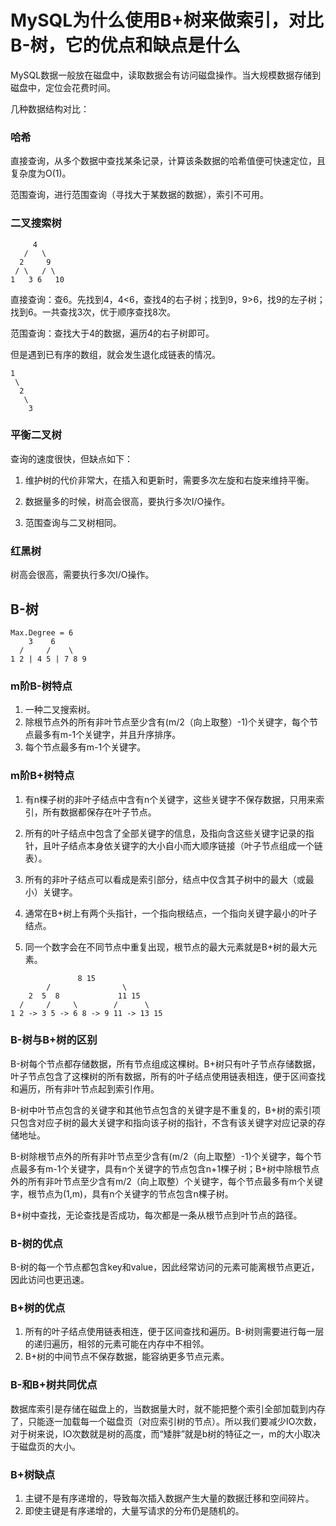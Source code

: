 # MySQL为什么使用B+树来做索引，对比B-树，它的优点和缺点是什么

MySQL数据一般放在磁盘中，读取数据会有访问磁盘操作。当大规模数据存储到磁盘中，定位会花费时间。

几种数据结构对比：

### 哈希

直接查询，从多个数据中查找某条记录，计算该条数据的哈希值便可快速定位，且复杂度为O(1)。

范围查询，进行范围查询（寻找大于某数据的数据），索引不可用。

### 二叉搜索树

```
     4
   /   \
  2     9
 / \   / \
1   3 6   10
```

直接查询：查6。先找到4，4<6，查找4的右子树；找到9，9>6，找9的左子树；找到6。一共查找3次，优于顺序查找8次。

范围查询：查找大于4的数据，遍历4的右子树即可。

但是遇到已有序的数组，就会发生退化成链表的情况。

```
1
 \
  2
   \
    3
```

### 平衡二叉树

查询的速度很快，但缺点如下：

1. 维护树的代价非常大，在插入和更新时，需要多次左旋和右旋来维持平衡。

2. 数据量多的时候，树高会很高，要执行多次I/O操作。

3. 范围查询与二叉树相同。

### 红黑树

树高会很高，需要执行多次I/O操作。

## B-树

```
Max.Degree = 6
    3    6
  /     /    \
1 2 | 4 5 | 7 8 9
```

### m阶B-树特点

1. 一种二叉搜索树。
2. 除根节点外的所有非叶节点至少含有(m/2（向上取整）-1)个关键字，每个节点最多有m-1个关键字，并且升序排序。
3. 每个节点最多有m-1个关键字。

### m阶B+树特点

1. 有n棵子树的非叶子结点中含有n个关键字，这些关键字不保存数据，只用来索引，所有数据都保存在叶子节点。

2. 所有的叶子结点中包含了全部关键字的信息，及指向含这些关键字记录的指针，且叶子结点本身依关键字的大小自小而大顺序链接（叶子节点组成一个链表）。

3. 所有的非叶子结点可以看成是索引部分，结点中仅含其子树中的最大（或最小）关键字。

4. 通常在B+树上有两个头指针，一个指向根结点，一个指向关键字最小的叶子结点。

5. 同一个数字会在不同节点中重复出现，根节点的最大元素就是B+树的最大元素。

```
               8 15
        /                \
    2  5  8             11 15
  /     /     \        /      \
1 2 -> 3 5 -> 6 8 -> 9 11 -> 13 15 
```

### B-树与B+树的区别

B-树每个节点都存储数据，所有节点组成这棵树。B+树只有叶子节点存储数据，叶子节点包含了这棵树的所有数据，所有的叶子结点使用链表相连，便于区间查找和遍历，所有非叶节点起到索引作用。

B-树中叶节点包含的关键字和其他节点包含的关键字是不重复的，B+树的索引项只包含对应子树的最大关键字和指向该子树的指针，不含有该关键字对应记录的存储地址。

B-树除根节点外的所有非叶节点至少含有(m/2（向上取整）-1)个关键字，每个节点最多有m-1个关键字，具有n个关键字的节点包含n+1棵子树；B+树中除根节点外的所有非叶节点至少含有m/2（向上取整）个关键字，每个节点最多有m个关键字，根节点为(1,m)，具有n个关键字的节点包含n棵子树。

B+树中查找，无论查找是否成功，每次都是一条从根节点到叶节点的路径。

### B-树的优点

B-树的每一个节点都包含key和value，因此经常访问的元素可能离根节点更近，因此访问也更迅速。

### B+树的优点

1. 所有的叶子结点使用链表相连，便于区间查找和遍历。B-树则需要进行每一层的递归遍历，相邻的元素可能在内存中不相邻。
2. B+树的中间节点不保存数据，能容纳更多节点元素。

### B-和B+树共同优点
数据库索引是存储在磁盘上的，当数据量大时，就不能把整个索引全部加载到内存了，只能逐一加载每一个磁盘页（对应索引树的节点）。所以我们要减少IO次数，对于树来说，IO次数就是树的高度，而“矮胖”就是b树的特征之一，m的大小取决于磁盘页的大小。

### B+树缺点

1. 主键不是有序递增的，导致每次插入数据产生大量的数据迁移和空间碎片。
2. 即使主键是有序递增的，大量写请求的分布仍是随机的。




